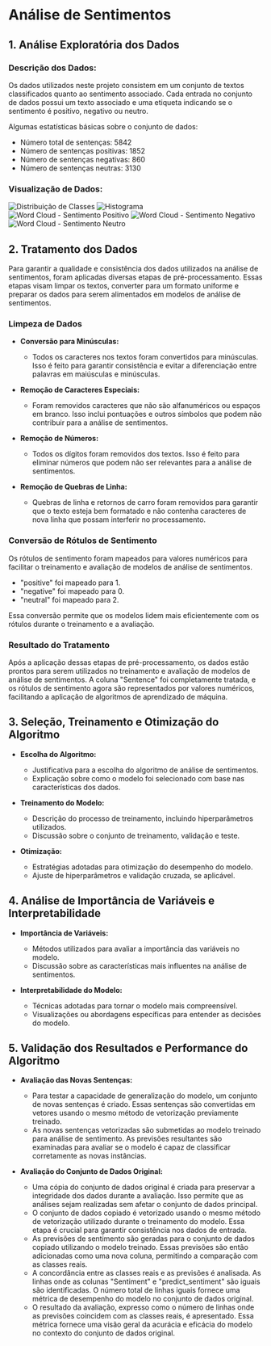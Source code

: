 # Análise de Sentimentos

## 1. Análise Exploratória dos Dados

### **Descrição dos Dados:**
  
  Os dados utilizados neste projeto consistem em um conjunto de textos classificados quanto ao sentimento associado. Cada entrada no conjunto de dados possui um texto associado e uma etiqueta indicando se o sentimento é positivo, negativo ou neutro.

  Algumas estatísticas básicas sobre o conjunto de dados:

- Número total de sentenças: 5842
- Número de sentenças positivas: 1852
- Número de sentenças negativas: 860
- Número de sentenças neutras: 3130

### **Visualização de Dados:**
  
  ![Distribuição de Classes](images/Distribuição%20de%20Classes.png)
  ![Histograma](images/Histograma.png)
  ![Word Cloud - Sentimento Positivo](images/Word%20Cloud%20-%20Sentimento%20Positivo.png)
  ![Word Cloud - Sentimento Negativo](images/Word%20Cloud%20-%20Sentimento%20Negativo.png)
  ![Word Cloud - Sentimento Neutro](images/Word%20Cloud%20-%20Sentimento%20Neutro.png)

## 2. Tratamento dos Dados

Para garantir a qualidade e consistência dos dados utilizados na análise de sentimentos, foram aplicadas diversas etapas de pré-processamento. Essas etapas visam limpar os textos, converter para um formato uniforme e preparar os dados para serem alimentados em modelos de análise de sentimentos.

### **Limpeza de Dados**

- **Conversão para Minúsculas:**
  - Todos os caracteres nos textos foram convertidos para minúsculas. Isso é feito para garantir consistência e evitar a diferenciação entre palavras em maiúsculas e minúsculas.

- **Remoção de Caracteres Especiais:**
  - Foram removidos caracteres que não são alfanuméricos ou espaços em branco. Isso inclui pontuações e outros símbolos que podem não contribuir para a análise de sentimentos.

- **Remoção de Números:**
  - Todos os dígitos foram removidos dos textos. Isso é feito para eliminar números que podem não ser relevantes para a análise de sentimentos.

- **Remoção de Quebras de Linha:**
  - Quebras de linha e retornos de carro foram removidos para garantir que o texto esteja bem formatado e não contenha caracteres de nova linha que possam interferir no processamento.

### **Conversão de Rótulos de Sentimento**

Os rótulos de sentimento foram mapeados para valores numéricos para facilitar o treinamento e avaliação de modelos de análise de sentimentos.

- "positive" foi mapeado para 1.
- "negative" foi mapeado para 0.
- "neutral" foi mapeado para 2.

Essa conversão permite que os modelos lidem mais eficientemente com os rótulos durante o treinamento e a avaliação.

### Resultado do Tratamento

Após a aplicação dessas etapas de pré-processamento, os dados estão prontos para serem utilizados no treinamento e avaliação de modelos de análise de sentimentos. A coluna "Sentence" foi completamente tratada, e os rótulos de sentimento agora são representados por valores numéricos, facilitando a aplicação de algoritmos de aprendizado de máquina.

## 3. Seleção, Treinamento e Otimização do Algoritmo

- **Escolha do Algoritmo:**
  - Justificativa para a escolha do algoritmo de análise de sentimentos.
  - Explicação sobre como o modelo foi selecionado com base nas características dos dados.

- **Treinamento do Modelo:**
  - Descrição do processo de treinamento, incluindo hiperparâmetros utilizados.
  - Discussão sobre o conjunto de treinamento, validação e teste.

- **Otimização:**
  - Estratégias adotadas para otimização do desempenho do modelo.
  - Ajuste de hiperparâmetros e validação cruzada, se aplicável.

## 4. Análise de Importância de Variáveis e Interpretabilidade

- **Importância de Variáveis:**
  - Métodos utilizados para avaliar a importância das variáveis no modelo.
  - Discussão sobre as características mais influentes na análise de sentimentos.

- **Interpretabilidade do Modelo:**
  - Técnicas adotadas para tornar o modelo mais compreensível.
  - Visualizações ou abordagens específicas para entender as decisões do modelo.

## 5. Validação dos Resultados e Performance do Algoritmo

- **Avaliação das Novas Sentenças:**
  - Para testar a capacidade de generalização do modelo, um conjunto de novas sentenças é criado. Essas sentenças são convertidas em vetores usando o mesmo método de vetorização previamente treinado.
  - As novas sentenças vetorizadas são submetidas ao modelo treinado para análise de sentimento. As previsões resultantes são examinadas para avaliar se o modelo é capaz de classificar corretamente as novas instâncias.

- **Avaliação do Conjunto de Dados Original:**
  - Uma cópia do conjunto de dados original é criada para preservar a integridade dos dados durante a avaliação. Isso permite que as análises sejam realizadas sem afetar o conjunto de dados principal.
  - O conjunto de dados copiado é vetorizado usando o mesmo método de vetorização utilizado durante o treinamento do modelo. Essa etapa é crucial para garantir consistência nos dados de entrada.
  - As previsões de sentimento são geradas para o conjunto de dados copiado utilizando o modelo treinado. Essas previsões são então adicionadas como uma nova coluna, permitindo a comparação com as classes reais.
  - A concordância entre as classes reais e as previsões é analisada. As linhas onde as colunas "Sentiment" e "predict_sentiment" são iguais são identificadas. O número total de linhas iguais fornece uma métrica de desempenho do modelo no conjunto de dados original.
  - O resultado da avaliação, expresso como o número de linhas onde as previsões coincidem com as classes reais, é apresentado. Essa métrica fornece uma visão geral da acurácia e eficácia do modelo no contexto do conjunto de dados original.
